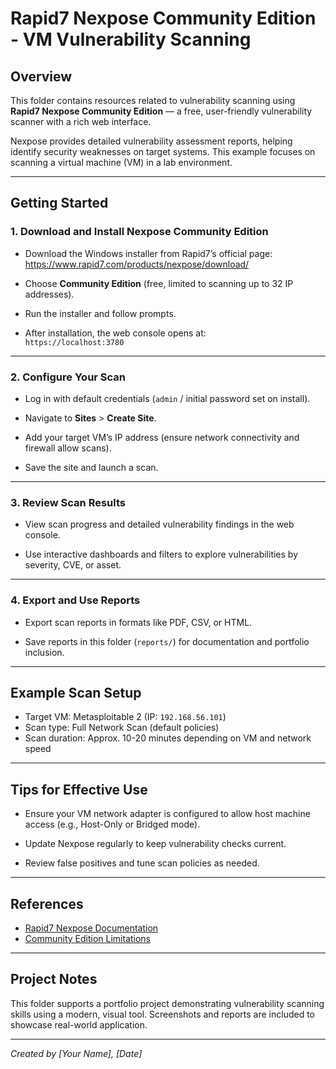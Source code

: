 # Rapid7 Nexpose Community Edition - VM Vulnerability Scanning

## Overview

This folder contains resources related to vulnerability scanning using **Rapid7 Nexpose Community Edition** — a free, user-friendly vulnerability scanner with a rich web interface.

Nexpose provides detailed vulnerability assessment reports, helping identify security weaknesses on target systems. This example focuses on scanning a virtual machine (VM) in a lab environment.

---

## Getting Started

### 1. Download and Install Nexpose Community Edition

- Download the Windows installer from Rapid7’s official page:  
  https://www.rapid7.com/products/nexpose/download/  

- Choose **Community Edition** (free, limited to scanning up to 32 IP addresses).

- Run the installer and follow prompts.

- After installation, the web console opens at:  
  `https://localhost:3780`

---

### 2. Configure Your Scan

- Log in with default credentials (`admin` / initial password set on install).

- Navigate to **Sites** > **Create Site**.

- Add your target VM’s IP address (ensure network connectivity and firewall allow scans).

- Save the site and launch a scan.

---

### 3. Review Scan Results

- View scan progress and detailed vulnerability findings in the web console.

- Use interactive dashboards and filters to explore vulnerabilities by severity, CVE, or asset.

---

### 4. Export and Use Reports

- Export scan reports in formats like PDF, CSV, or HTML.

- Save reports in this folder (`reports/`) for documentation and portfolio inclusion.

---

## Example Scan Setup

- Target VM: Metasploitable 2 (IP: `192.168.56.101`)  
- Scan type: Full Network Scan (default policies)  
- Scan duration: Approx. 10-20 minutes depending on VM and network speed

---

## Tips for Effective Use

- Ensure your VM network adapter is configured to allow host machine access (e.g., Host-Only or Bridged mode).

- Update Nexpose regularly to keep vulnerability checks current.

- Review false positives and tune scan policies as needed.

---

## References

- [Rapid7 Nexpose Documentation](https://docs.rapid7.com/nexpose/)  
- [Community Edition Limitations](https://www.rapid7.com/products/nexpose/pricing/)  

---

## Project Notes

This folder supports a portfolio project demonstrating vulnerability scanning skills using a modern, visual tool. Screenshots and reports are included to showcase real-world application.

---

*Created by [Your Name], [Date]*  
